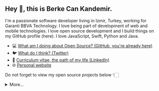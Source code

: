 ## Hey 👋, this is Berke Can Kandemir.

I'm a passionate software developer living in Izmir, Turkey, working for Garanti BBVA Technology. I love being part of development of web and mobile technologies. I love open source development and I build things on my GitHub profile (here). I love JavaScript, Swift, Python and Java.

- 💻 [What am I doing about Open Source? (GitHub, you're already here)](https://github.com/berkekandemir)
- 🐦 [What do I think? (Twitter)](https://twitter.com/berke_kandemir)
- 🏹 [Curriculum vitae, the path of my life (LinkedIn)](https://www.linkedin.com/in/berke-can-kandemir/)
- 🌐 [Personal website](http://www.berkecankandemir.com)

Do not forget to view my open source projects below 👇🏻

<details>
  <summary>More...</summary>
  <img src="https://github-readme-stats.vercel.app/api?username=berkekandemir&show_icons=true&count_private=true&theme=dark" />
</details>
